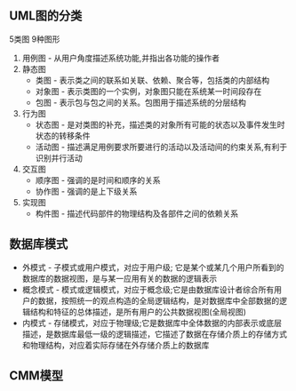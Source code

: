 ## UML图的分类

5类图 9种图形
1. 用例图 - 从用户角度描述系统功能,并指出各功能的操作者
2. 静态图
   * 类图 - 表示类之间的联系如关联、依赖、聚合等，包括类的内部结构
   * 对象图 - 表示类图的一个实例，对象图只能在系统某一时间段存在
   * 包图 - 表示包与包之间的关系。包图用于描述系统的分层结构
3. 行为图
   * 状态图 - 是对类图的补充，描述类的对象所有可能的状态以及事件发生时状态的转移条件
   * 活动图 - 描述满足用例要求所要进行的活动以及活动间的约束关系,有利于识别并行活动
4. 交互图
   * 顺序图 - 强调的是时间和顺序的关系
   * 协作图 - 强调的是上下级关系
5. 实现图
   * 构件图 - 描述代码部件的物理结构及各部件之间的依赖关系


## 数据库模式

* 外模式 - 子模式或用户模式，对应于用户级; 它是某个或某几个用户所看到的数据库的数据视图，是与某一应用有关的数据的逻辑表示
* 概念模式 - 模式或逻辑模式，对应于概念级;它是由数据库设计者综合所有用户的数据，按照统一的观点构造的全局逻辑结构，是对数据库中全部数据的逻辑结构和特征的总体描述，是所有用户的公共数据视图(全局视图)
* 内模式 - 存储模式，对应于物理级;它是数据库中全体数据的内部表示或底层描述，是数据库最低一级的逻辑描述，它描述了数据在存储介质上的存储方式和物理结构，对应着实际存储在外存储介质上的数据库

## CMM模型